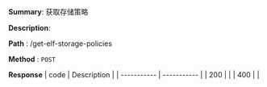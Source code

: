 **Summary**: 获取存储策略

**Description**:

**Path** : /get-elf-storage-policies

**Method** : `POST`

**Response**
| code      | Description |
| ----------- | ----------- |
|  200   |       |
|  400   |       |

